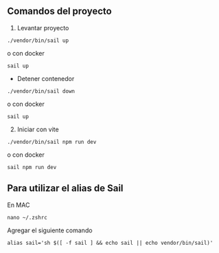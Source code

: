 ## Comandos del proyecto
1. Levantar proyecto
```
./vendor/bin/sail up
```

o con docker 
```
sail up
```

* Detener contenedor
```
./vendor/bin/sail down
```

o con docker 
```
sail up
```


2. Iniciar con vite 
```
./vendor/bin/sail npm run dev 
```

o con docker
```
sail npm run dev 
```


## Para utilizar el alias de Sail
En MAC
```
nano ~/.zshrc
```

Agregar el siguiente comando
```
alias sail='sh $([ -f sail ] && echo sail || echo vendor/bin/sail)'
```




